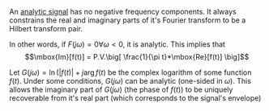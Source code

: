 An [analytic signal](https://en.wikipedia.org/wiki/Analytic_signal) has no negative frequency components.
It always constrains the real and imaginary parts of it's Fourier transform to be a Hilbert transform pair.

In other words, if $F(j\omega) = 0 \forall \omega < 0$, it is analytic. This implies that $$\mbox{Im}[f(t)] = P.V.\big[ \frac{1}{\pi t}*\mbox{Re}[f(t)] \big]$$

Let $G(j\omega) = \ln(\vert f(t)\vert +j\arg f(t)$ be the complex logarithm of some function $f(t)$. Under some conditions, $G(j\omega)$ can be analytic (one-sided in $\omega$). This allows the imaginary part of $G(j\omega)$ (the phase of $f(t)$) to be uniquely recoverable from it's real part (which corresponds to the signal's envelope)

